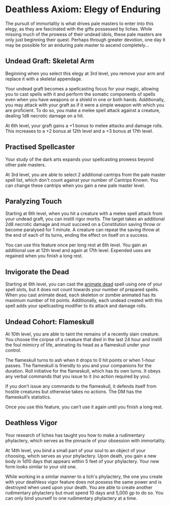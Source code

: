 # Deathless Axiom: Elegy of Enduring
The pursuit of immortality is what drives pale masters to enter into this elegy, as they are fascinated with the gifts possessed by liches. While missing much of the prowess of their undead idols, these pale masters are only just beginning their quest. Perhaps through greater devotion, one day it may be possible for an enduring pale master to ascend completely...

## Undead Graft: Skeletal Arm
Beginning when you select this elegy at 3rd level, you remove your arm and replace it with a skeletal appendage. 

Your undead graft becomes a spellcasting focus for your magic, allowing you to cast spells with it and perform the somatic components of spells even when you have weapons or a shield in one or both hands. Additionally, you may attack with your graft as if it were a simple weapon with which you are proficient. To do so, you make a melee spell attack against a creature, dealing 1d8 necrotic damage on a hit.

At 6th level, your graft gains a +1 bonus to melee attacks and damage rolls. This increases to a +2 bonus at 12th level and a +3 bonus at 17th level.

## Practised Spellcaster
Your study of the dark arts expands your spellcasting prowess beyond other pale masters.

At 3rd level, you are able to select 2 additional cantrips from the pale master spell list, which don't count against your number of Cantrips Known. You can change these cantrips when you gain a new pale master level.

## Paralyzing Touch
Starting at 6th level, when you hit a creature with a melee spell attack from your undead graft, you can instill rigor mortis. The target takes an additional 2d8 necrotic damage and must succeed on a Constitution saving throw or become paralysed for 1 minute. A creature can repeat the saving throw at the end of each of its turns, ending the effect on itself on a success.

You can use this feature once per long rest at 6th level. You gain an additional use at 12th level and again at 17th level. Expended uses are regained when you finish a long rest.

## Invigorate the Dead
Starting at 6th level, you can cast the [animate dead](../../Magic/Spells/animate-dead.md) spell using one of your spell slots, but it does not count towards your number of prepared spells. When you cast animate dead, each skeleton or zombie animated has its maximum number of hit points. Additionally, each undead created with this spell adds your spellcasting modifier to its attack and damage rolls.

## Undead Cohort: Flameskull
At 10th level, you are able to taint the remains of a recently slain creature. You choose the corpse of a creature that died in the last 24 hour and instill the foul mimicry of life, animating its head as a flameskull under your control. 

The flameskull turns to ash when it drops to 0 hit points or when 1-hour passes. The flameskull is friendly to you and your companions for the duration. Roll initiative for the flameskull, which has its own turns. It obeys any verbal commands that you issue to it (no action required by you).

If you don’t issue any commands to the flameskull, it defends itself from hostile creatures but otherwise takes no actions. The DM has the flameskull’s statistics.

Once you use this feature, you can’t use it again until you finish a long rest.

## Deathless Vigor
Your research of liches has taught you how to make a rudimentary phylactery, which serves as the pinnacle of your obsession with immortality.

At 14th level, you bind a small part of your soul to an object of your choosing, which serves as your phylactery. Upon death, you gain a new body in 1d10 days that appears within 5 feet of your phylactery. Your new form looks similar to your old one.

While working in a similar manner to a lich's phylactery, the one you create with your deathless vigor feature does not possess the same power and is destroyed when used upon your death. You are able to create another rudimentary phylactery but must spend 10 days and 5,000 gp to do so. You can only bind yourself to one rudimentary phylactery at a time.
